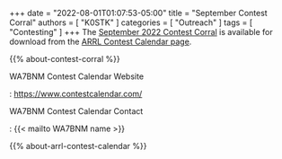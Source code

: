 +++
date = "2022-08-01T01:07:53-05:00"
title = "September Contest Corral"
authors = [ "K0STK" ]
categories = [ "Outreach" ]
tags = [ "Contesting" ]
+++
The
[September 2022 Contest Corral](http://www.arrl.org/files/file/Contest%20Corral/2022/September%202022%20Corral.pdf)
is available for download from the
[ARRL Contest Calendar page](http://www.arrl.org/contest-calendar).

<!--more-->

{{% about-contest-corral %}}

WA7BNM Contest Calendar Website

: https://www.contestcalendar.com/

WA7BNM Contest Calendar Contact

: {{< mailto WA7BNM name >}}

{{% about-arrl-contest-calendar %}}
